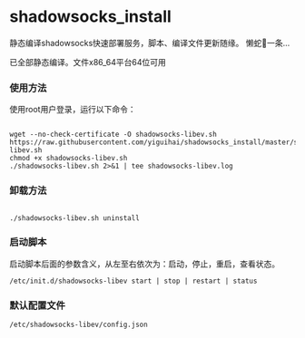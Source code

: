 # shadowsocks_install
静态编译shadowsocks快速部署服务，脚本、编译文件更新随缘。
懒蛇🐍一条…

已全部静态编译。文件x86_64平台64位可用


### 使用方法

使用root用户登录，运行以下命令：

```

wget --no-check-certificate -O shadowsocks-libev.sh https://raw.githubusercontent.com/yiguihai/shadowsocks_install/master/shadowsocks-libev.sh
chmod +x shadowsocks-libev.sh
./shadowsocks-libev.sh 2>&1 | tee shadowsocks-libev.log

```

### 卸载方法

```

./shadowsocks-libev.sh uninstall  

```
### 启动脚本

启动脚本后面的参数含义，从左至右依次为：启动，停止，重启，查看状态。
```
/etc/init.d/shadowsocks-libev start | stop | restart | status
```
### 默认配置文件
```
/etc/shadowsocks-libev/config.json
```
